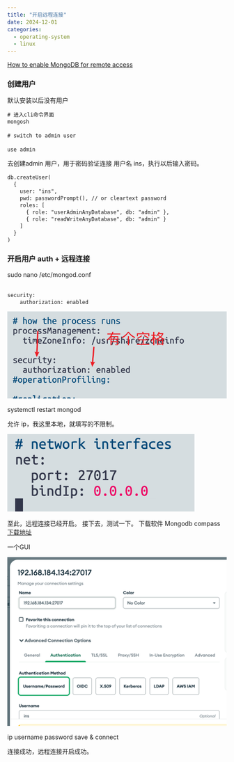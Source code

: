 ```yaml
---
title: "开启远程连接"
date: 2024-12-01
categories:
  - operating-system
  - linux
---
```



[How to enable MongoDB for remote access](https://www.techrepublic.com/article/how-to-enable-mongodb-remote/)

###  创建用户
默认安装以后没有用户

```shell
# 进入cli命令界面
mongosh

# switch to admin user

use admin

```

去创建admin 用户，用于密码验证连接
用户名 ins，执行以后输入密码。

```
db.createUser(
  {
    user: "ins",
    pwd: passwordPrompt(), // or cleartext password
    roles: [
      { role: "userAdminAnyDatabase", db: "admin" },
      { role: "readWriteAnyDatabase", db: "admin" }
    ]
  }
)
```
### 开启用户 auth + 远程连接

sudo nano /etc/mongod.conf
```

security:
    authorization: enabled

```

![](https://raw.githubusercontent.com/InsHomePgup/pic_go_img/main/blog/20250121232154489.png)


systemctl restart mongod

允许 ip，我这里本地，就填写的不限制。

![](https://raw.githubusercontent.com/InsHomePgup/pic_go_img/main/blog/20250121232013362.png)

至此，远程连接已经开启。
接下去，测试一下。
下载软件
Mongodb compass
[下载地址](https://www.mongodb.com/try/download/compass)


一个GUI

![](https://raw.githubusercontent.com/InsHomePgup/pic_go_img/main/blog/20250121232544279.png)

ip
username
password
save & connect

连接成功，远程连接开启成功。
